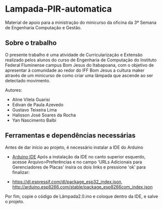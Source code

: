 # Lampada-PIR-automatica
Material de apoio para a ministração do minicurso da oficina da 3º Semana de Engenharia Computação e Gestão.
## Sobre o trabalho
O presente trabalho é uma atividade de Curricularização e Extensão realizado pelos alunos do curso de Engenharia de Computação do Instituto Federal Fluminense campus Bom Jesus do Itabapoana, com o objetivo de apresentar à comunidade ao redor do IFF Bom Jesus a cultura maker através de um minicurso de como criar uma lâmpada que ascende ao ser detectado movimento.

Autores:
- Aline Vilela Guarisi
- Edivan de Paula Azevedo
- Gustavo Teixeira Lima
- Halisson José Soares da Rocha
- Yan Nascimento Balbi

## Ferramentas e dependências necessárias
Antes de dar início ao projeto, é necessário instalar a IDE do Arduino
- [Arduino IDE](https://docs.arduino.cc/software/ide-v1/tutorials/Windows#download-the-arduino-software-ide)
Após a instalação da IDE no canto superior esquerdo, acesse Arquivo>Preferências e no campo 'URLs Adicionais para Gerenciadores de Placas' insira os dois links e pressione 'ok' para finalizar:

- https://dl.espressif.com/dl/package_esp32_index.json, http://arduino.esp8266.com/stable/package_esp8266com_index.json

Por fim, copie o código de Lâmpada2.0.ino e coloque dentro da IDE, e salve o projeto.
